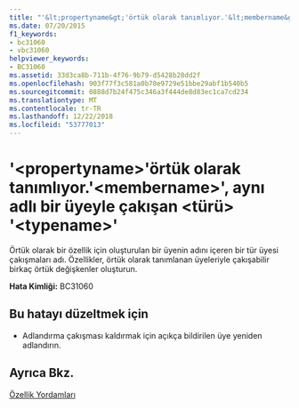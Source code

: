 ```yaml
---
title: "'&lt;propertyname&gt;'örtük olarak tanımlıyor.'&lt;membername&gt;', aynı adlı bir üyeyle çakışan &lt;türü&gt; '&lt;typename&gt;'"
ms.date: 07/20/2015
f1_keywords:
- bc31060
- vbc31060
helpviewer_keywords:
- BC31060
ms.assetid: 33d3ca8b-711b-4f76-9b79-d5428b28dd2f
ms.openlocfilehash: 903f77f3c581a0b70e9729e51bbe29abf1b540b5
ms.sourcegitcommit: 0888d7b24f475c346a3f444de8d83ec1ca7cd234
ms.translationtype: MT
ms.contentlocale: tr-TR
ms.lasthandoff: 12/22/2018
ms.locfileid: "53777013"
---
```

# <a name="ltpropertynamegt-implicitly-defines-ltmembernamegt-which-conflicts-with-a-member-of-the-same-name-in-lttypegt-lttypenamegt"></a>'&lt;propertyname&gt;'örtük olarak tanımlıyor.'&lt;membername&gt;', aynı adlı bir üyeyle çakışan &lt;türü&gt; '&lt;typename&gt;'
Örtük olarak bir özellik için oluşturulan bir üyenin adını içeren bir tür üyesi çakışmaları adı. Özellikler, örtük olarak tanımlanan üyeleriyle çakışabilir birkaç örtük değişkenler oluşturun.  
  
 **Hata Kimliği:** BC31060  
  
## <a name="to-correct-this-error"></a>Bu hatayı düzeltmek için  
  
-   Adlandırma çakışması kaldırmak için açıkça bildirilen üye yeniden adlandırın.  
  
## <a name="see-also"></a>Ayrıca Bkz.  
   
 [Özellik Yordamları](../../visual-basic/programming-guide/language-features/procedures/property-procedures.md)  
 
